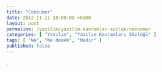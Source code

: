 ```yaml
---
title: "Consumer"
date: 2012-11-11 18:00:00 +0300
layout: post
permalink: /yazilim/yazilim-kavramlar-sozluk/consumer
categories: [ "Yazılım", "Yazılım Kavramları Sözlüğü" ]
tags: [ "Ne", "Ne demek", "Nedir" ]
published: false
---
```


.
